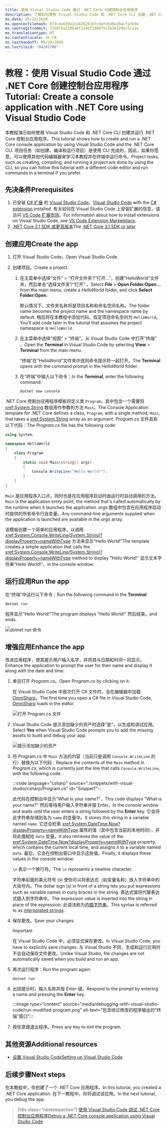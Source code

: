 ```yaml
---
title: 使用 Visual Studio Code 通过 .NET Core 创建控制台应用程序
description: 了解如何使用 Visual Studio Code 和 .NET Core CLI 创建 .NET Core 控制台应用程序。
ms.date: 05/22/2020
ms.openlocfilehash: 673c4a639a2cab26261b7cdafd5d8e20acfafb94
ms.sourcegitcommit: 71b8f5a2108a0f1a4ef1d8d75c5b3e129ec5ca1e
ms.translationtype: HT
ms.contentlocale: zh-CN
ms.lasthandoff: 05/29/2020
ms.locfileid: "84201706"
---
```

# <a name="tutorial-create-a-console-application-with-net-core-using-visual-studio-code"></a><span data-ttu-id="06f13-103">教程：使用 Visual Studio Code 通过 .NET Core 创建控制台应用程序</span><span class="sxs-lookup"><span data-stu-id="06f13-103">Tutorial: Create a console application with .NET Core using Visual Studio Code</span></span>

<span data-ttu-id="06f13-104">本教程演示如何使用 Visual Studio Code 和 .NET Core CLI 创建并运行 .NET Core 控制台应用程序。</span><span class="sxs-lookup"><span data-stu-id="06f13-104">This tutorial shows how to create and run a .NET Core console application by using Visual Studio Code and the .NET Core CLI.</span></span> <span data-ttu-id="06f13-105">项目任务（如创建、编译和运行项目）是使用 CLI 完成的，因此，如果你愿意，可以使用其他代码编辑器来学习本教程并在终端中运行命令。</span><span class="sxs-lookup"><span data-stu-id="06f13-105">Project tasks, such as creating, compiling, and running a project are done by using the CLI, so you can follow this tutorial with a different code editor and run commands in a terminal if you prefer.</span></span>

## <a name="prerequisites"></a><span data-ttu-id="06f13-106">先决条件</span><span class="sxs-lookup"><span data-stu-id="06f13-106">Prerequisites</span></span>

1. <span data-ttu-id="06f13-107">已安装 [C# 扩展](https://marketplace.visualstudio.com/items?itemName=ms-dotnettools.csharp) 的 [Visual Studio Code](https://code.visualstudio.com/)。</span><span class="sxs-lookup"><span data-stu-id="06f13-107">[Visual Studio Code](https://code.visualstudio.com/) with the [C# extension](https://marketplace.visualstudio.com/items?itemName=ms-dotnettools.csharp) installed.</span></span> <span data-ttu-id="06f13-108">有关如何在 Visual Studio Code 上安装扩展的信息，请访问 [VS Code 扩展市场](https://code.visualstudio.com/docs/editor/extension-gallery)。</span><span class="sxs-lookup"><span data-stu-id="06f13-108">For information about how to install extensions on Visual Studio Code, see [VS Code Extension Marketplace](https://code.visualstudio.com/docs/editor/extension-gallery).</span></span>
2. <span data-ttu-id="06f13-109">[.NET Core 3.1 SDK 或更高版本](https://dotnet.microsoft.com/download)</span><span class="sxs-lookup"><span data-stu-id="06f13-109">The [.NET Core 3.1 SDK or later](https://dotnet.microsoft.com/download)</span></span>

## <a name="create-the-app"></a><span data-ttu-id="06f13-110">创建应用</span><span class="sxs-lookup"><span data-stu-id="06f13-110">Create the app</span></span>

1. <span data-ttu-id="06f13-111">打开 Visual Studio Code。</span><span class="sxs-lookup"><span data-stu-id="06f13-111">Open Visual Studio Code.</span></span>

1. <span data-ttu-id="06f13-112">创建项目。</span><span class="sxs-lookup"><span data-stu-id="06f13-112">Create a project.</span></span>

   1. <span data-ttu-id="06f13-113">在主菜单中选择“文件” > “打开文件夹”/“打开…”，创建“HelloWorld”文件夹，然后单击“选择文件夹”/“打开”   。</span><span class="sxs-lookup"><span data-stu-id="06f13-113">Select **File** > **Open Folder**/**Open...** from the main menu, create a *HelloWorld* folder, and click **Select Folder**/**Open**.</span></span>

      <span data-ttu-id="06f13-114">默认情况下，文件夹名称将是项目名称和命名空间名称。</span><span class="sxs-lookup"><span data-stu-id="06f13-114">The folder name becomes the project name and the namespace name by default.</span></span> <span data-ttu-id="06f13-115">稍后将在本教程中添加代码，假定项目命名空间为 `HelloWorld`。</span><span class="sxs-lookup"><span data-stu-id="06f13-115">You'll add code later in the tutorial that assumes the project namespace is `HelloWorld`.</span></span>

   1. <span data-ttu-id="06f13-116">在主菜单中选择“视图” > “终端”，从 Visual Studio Code 中打开“终端”  。</span><span class="sxs-lookup"><span data-stu-id="06f13-116">Open the **Terminal** in Visual Studio Code by selecting **View** > **Terminal** from the main menu.</span></span>

      <span data-ttu-id="06f13-117">“终端”在“HelloWorld”文件夹中连同命令提示符一起打开。</span><span class="sxs-lookup"><span data-stu-id="06f13-117">The **Terminal** opens with the command prompt in the *HelloWorld* folder.</span></span>

   1. <span data-ttu-id="06f13-118">在“终端”中输入以下命令：</span><span class="sxs-lookup"><span data-stu-id="06f13-118">In the **Terminal**, enter the following command:</span></span>

      ```dotnetcli
      dotnet new console
      ```

<span data-ttu-id="06f13-119">.NET Core 控制台应用程序模板将定义类 `Program`，其中包含一个需要将 <xref:System.String> 数组用作参数的方法 `Main`。</span><span class="sxs-lookup"><span data-stu-id="06f13-119">The Console Application template for .NET Core defines a class, `Program`, with a single method, `Main`, that takes a <xref:System.String> array as an argument.</span></span> <span data-ttu-id="06f13-120">Program.cs 文件具有以下代码：</span><span class="sxs-lookup"><span data-stu-id="06f13-120">The *Program.cs* file has the following code:</span></span>

```csharp
using System;

namespace HelloWorld
{
    class Program
    {
        static void Main(string[] args)
        {
            Console.WriteLine("Hello World!");
        }
    }
}
```

<span data-ttu-id="06f13-121">`Main` 是应用程序入口点，同时也是在应用程序启动时由运行时自动调用的方法。</span><span class="sxs-lookup"><span data-stu-id="06f13-121">`Main` is the application entry point, the method that's called automatically by the runtime when it launches the application.</span></span> <span data-ttu-id="06f13-122">*args* 数组中包含在应用程序启动时提供的所有命令行自变量。</span><span class="sxs-lookup"><span data-stu-id="06f13-122">Any command-line arguments supplied when the application is launched are available in the *args* array.</span></span>

<span data-ttu-id="06f13-123">该模板创建一个简单的应用程序，以调用 <xref:System.Console.WriteLine(System.String)?displayProperty=nameWithType> 方法来显示“Hello World!”</span><span class="sxs-lookup"><span data-stu-id="06f13-123">The template creates a simple application that calls the <xref:System.Console.WriteLine(System.String)?displayProperty=nameWithType> method to display "Hello World!"</span></span> <span data-ttu-id="06f13-124">显示文本字符串“Hello World!”。</span><span class="sxs-lookup"><span data-stu-id="06f13-124">in the console window.</span></span>

## <a name="run-the-app"></a><span data-ttu-id="06f13-125">运行应用</span><span class="sxs-lookup"><span data-stu-id="06f13-125">Run the app</span></span>

<span data-ttu-id="06f13-126">在“终端”中运行以下命令：</span><span class="sxs-lookup"><span data-stu-id="06f13-126">Run the following command in the **Terminal**:</span></span>

```dotnetcli
dotnet run
```

<span data-ttu-id="06f13-127">程序显示“Hello World!”</span><span class="sxs-lookup"><span data-stu-id="06f13-127">The program displays "Hello World!"</span></span> <span data-ttu-id="06f13-128">然后结束。</span><span class="sxs-lookup"><span data-stu-id="06f13-128">and ends.</span></span>

![dotnet run 命令](media/with-visual-studio-code/dotnet-run-command.png)

## <a name="enhance-the-app"></a><span data-ttu-id="06f13-130">增强应用</span><span class="sxs-lookup"><span data-stu-id="06f13-130">Enhance the app</span></span>

<span data-ttu-id="06f13-131">改进应用程序，使其提示用户输入名字，并将其与日期和时间一同显示。</span><span class="sxs-lookup"><span data-stu-id="06f13-131">Enhance the application to prompt the user for their name and display it along with the date and time.</span></span>

1. <span data-ttu-id="06f13-132">单击打开 *Program.cs*。</span><span class="sxs-lookup"><span data-stu-id="06f13-132">Open *Program.cs* by clicking on it.</span></span>

   <span data-ttu-id="06f13-133">在 Visual Studio Code 中首次打开 C# 文件时，会在编辑器中加载 [OmniSharp](https://www.omnisharp.net/)。</span><span class="sxs-lookup"><span data-stu-id="06f13-133">The first time you open a C# file in Visual Studio Code, [OmniSharp](https://www.omnisharp.net/) loads in the editor.</span></span>

   ![打开 Program.cs 文件](media/with-visual-studio-code/open-program-cs.png)

1. <span data-ttu-id="06f13-135">Visual Studio Code 提示添加缺少的资产时选择“是”，以生成和调试应用。</span><span class="sxs-lookup"><span data-stu-id="06f13-135">Select **Yes** when Visual Studio Code prompts you to add the missing assets to build and debug your app.</span></span>

   ![提示添加缺少的资产](media/with-visual-studio-code/missing-assets.png)

1. <span data-ttu-id="06f13-137">将 Program.cs 中 `Main` 方法的内容（当前只是调用 `Console.WriteLine` 的行）替换为以下代码：</span><span class="sxs-lookup"><span data-stu-id="06f13-137">Replace the contents of the `Main` method in *Program.cs*, which is currently just the line that calls `Console.WriteLine`, with the following code:</span></span>

   :::code language="csharp" source="./snippets/with-visual-studio/csharp/Program.cs" id="Snippet1":::

   <span data-ttu-id="06f13-138">此代码在控制台中显示“What is your name?”，</span><span class="sxs-lookup"><span data-stu-id="06f13-138">This code displays "What is your name?"</span></span> <span data-ttu-id="06f13-139">然后等待用户输入字符串并按 Enter。</span><span class="sxs-lookup"><span data-stu-id="06f13-139">in the console window and waits until the user enters a string followed by the **Enter** key.</span></span> <span data-ttu-id="06f13-140">它会将此字符串存储到名为 `name` 的变量中。</span><span class="sxs-lookup"><span data-stu-id="06f13-140">It stores this string in a variable named `name`.</span></span> <span data-ttu-id="06f13-141">它还会检索 <xref:System.DateTime.Now?displayProperty=nameWithType> 属性的值（其中包含当前的本地时间），并将此值赋给 `date` 变量。</span><span class="sxs-lookup"><span data-stu-id="06f13-141">It also retrieves the value of the <xref:System.DateTime.Now?displayProperty=nameWithType> property, which contains the current local time, and assigns it to a variable named `date`.</span></span> <span data-ttu-id="06f13-142">最后，它会在控制台窗口中显示这些值。</span><span class="sxs-lookup"><span data-stu-id="06f13-142">Finally, it displays these values in the console window.</span></span>

   <span data-ttu-id="06f13-143">`\n` 表示一个换行符。</span><span class="sxs-lookup"><span data-stu-id="06f13-143">The `\n` represents a newline character.</span></span>

   <span data-ttu-id="06f13-144">字符串前面的美元符号 (`$`) 使你可以将表达式（如变量名称）放入字符串中的大括号内。</span><span class="sxs-lookup"><span data-stu-id="06f13-144">The dollar sign (`$`) in front of a string lets you put expressions such as variable names in curly braces in the string.</span></span> <span data-ttu-id="06f13-145">表达式值将代替表达式插入到字符串中。</span><span class="sxs-lookup"><span data-stu-id="06f13-145">The expression value is inserted into the string in place of the expression.</span></span> <span data-ttu-id="06f13-146">此语法称为[内插字符串](../../csharp/language-reference/tokens/interpolated.md)。</span><span class="sxs-lookup"><span data-stu-id="06f13-146">This syntax is referred to as [interpolated strings](../../csharp/language-reference/tokens/interpolated.md).</span></span>

1. <span data-ttu-id="06f13-147">保存更改。</span><span class="sxs-lookup"><span data-stu-id="06f13-147">Save your changes.</span></span>

   > [!IMPORTANT]
   > <span data-ttu-id="06f13-148">在 Visual Studio Code 中，必须显式保存更改。</span><span class="sxs-lookup"><span data-stu-id="06f13-148">In Visual Studio Code, you have to explicitly save changes.</span></span> <span data-ttu-id="06f13-149">与 Visual Studio 不同，生成和运行应用时不会自动保存文件更改。</span><span class="sxs-lookup"><span data-stu-id="06f13-149">Unlike Visual Studio, file changes are not automatically saved when you build and run an app.</span></span>

1. <span data-ttu-id="06f13-150">再次运行程序：</span><span class="sxs-lookup"><span data-stu-id="06f13-150">Run the program again:</span></span>

   ```dotnetcli
   dotnet run
   ```

1. <span data-ttu-id="06f13-151">出现提示时，输入名称并按 Enter 键。</span><span class="sxs-lookup"><span data-stu-id="06f13-151">Respond to the prompt by entering a name and pressing the **Enter** key.</span></span>

   :::image type="content" source="media/debugging-with-visual-studio-code/run-modified-program.png" alt-text="包含经过修改的程序输出的“终端”窗口":::

1. <span data-ttu-id="06f13-153">按任意键退出程序。</span><span class="sxs-lookup"><span data-stu-id="06f13-153">Press any key to exit the program.</span></span>

## <a name="additional-resources"></a><span data-ttu-id="06f13-154">其他资源</span><span class="sxs-lookup"><span data-stu-id="06f13-154">Additional resources</span></span>

- [<span data-ttu-id="06f13-155">设置 Visual Studio Code</span><span class="sxs-lookup"><span data-stu-id="06f13-155">Setting up Visual Studio Code</span></span>](https://code.visualstudio.com/docs/setup/setup-overview)

## <a name="next-steps"></a><span data-ttu-id="06f13-156">后续步骤</span><span class="sxs-lookup"><span data-stu-id="06f13-156">Next steps</span></span>

<span data-ttu-id="06f13-157">在本教程中，你创建了一个 .NET Core 应用程序。</span><span class="sxs-lookup"><span data-stu-id="06f13-157">In this tutorial, you created a .NET Core application.</span></span> <span data-ttu-id="06f13-158">在下一教程中，你将调试该应用。</span><span class="sxs-lookup"><span data-stu-id="06f13-158">In the next tutorial, you debug the app.</span></span>

> [!div class="nextstepaction"]
> [<span data-ttu-id="06f13-159">使用 Visual Studio Code 调试 .NET Core 控制台应用程序</span><span class="sxs-lookup"><span data-stu-id="06f13-159">Debug a .NET Core console application using Visual Studio Code</span></span>](debugging-with-visual-studio-code.md)
